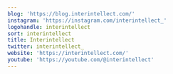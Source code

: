 ```yaml
---
blog: 'https://blog.interintellect.com/'
instagram: 'https://instagram.com/interintellect_'
logohandle: interintellect
sort: interintellect
title: Interintellect
twitter: interintellect_
website: 'https://interintellect.com/'
youtube: 'https://youtube.com/@interintellect'
---
```

